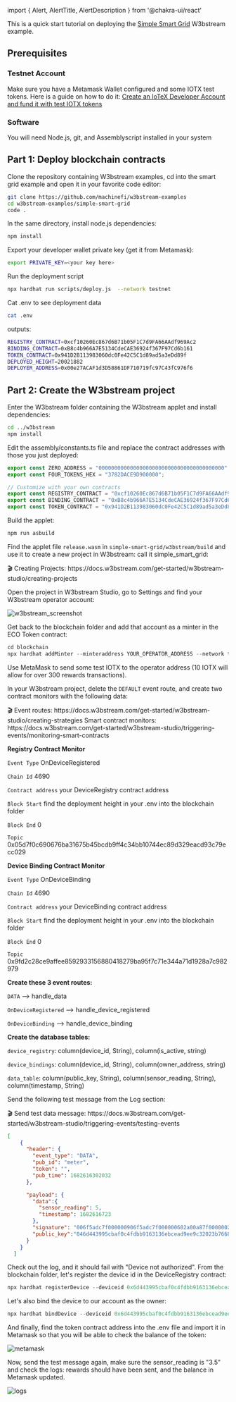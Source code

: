 import { Alert, AlertTitle, AlertDescription } from '@chakra-ui/react'

This is a quick start tutorial on deploying the [Simple Smart Grid](https://developers.iotex.io/posts/building-an-energy-efficient-smart-grid-that-rewards-responsible-users-with-w3bstream-and-the-iotex-blockchain) W3bstream example.

## Prerequisites

### Testnet Account

Make sure you have a Metamask Wallet configured and some IOTX test tokens. Here is a guide on how to do it: [Create an IoTeX Developer Account and fund it with test IOTX tokens](https://developers.iotex.io/community-posts/create-an-iotex-developer-account-and-fund-it-with-test-iotx-tokens)

### Software

You will need Node.js, git, and Assemblyscript installed in your system

## Part 1: Deploy blockchain contracts

Clone the repository containing W3bstream examples, cd into the smart grid example and open it in your favorite code editor:

```bash
git clone https://github.com/machinefi/w3bstream-examples
cd w3bstream-examples/simple-smart-grid
code .
```

In the same directory, install node.js dependencies:

```bash
npm install
```

Export your developer wallet private key (get it from Metamask):

```bash
export PRIVATE_KEY=<your key here>
```

Run the deployment script

```bash
npx hardhat run scripts/deploy.js  --network testnet
```

Cat .env to see deployment data

```bash
cat .env
```

outputs:

```bash
REGISTRY_CONTRACT=0xcf10260Ec867d6B71b05F1C7d9FA66AAdf969Ac2
BINDING_CONTRACT=0xB8c4b966A7E5134CdeCAE36924f367F97Cd6b161
TOKEN_CONTRACT=0x941D2B113983060dc0Fe42C5C1d89ad5a3eDd89f
DEPLOYED_HEIGHT=20021882
DEPLOYER_ADDRESS=0x00e27ACAF1d3D58861DF710719fc97C43fC976f6
```

## Part 2: Create the W3bstream project

Enter the W3bstream folder containing the W3bstream applet and install dependencies:

```bash
cd ../w3bstream
npm install
```

Edit the assembly/constants.ts file and replace the contract addresses with those you just deployed:

```typescript
export const ZERO_ADDRESS = "0000000000000000000000000000000000000000";
export const FOUR_TOKENS_HEX = "3782DACE9D900000";

// Customize with your own contracts
export const REGISTRY_CONTRACT = "0xcf10260Ec867d6B71b05F1C7d9FA66AAdf969Ac2";
export const BINDING_CONTRACT = "0xB8c4b966A7E5134CdeCAE36924f367F97Cd6b161";
export const TOKEN_CONTRACT = "0x941D2B113983060dc0Fe42C5C1d89ad5a3eDd89f";
```

Build the applet:

```bash
npm run asbuild
```

Find the applet file `release.wasm` in `simple-smart-grid/w3bstream/build` and use it to create a new project in W3bstream: call it simple_smart_grid:

<Alert>
  <AlertTitle>🎬</AlertTitle>
  <AlertDescription>Creating Projects: https://docs.w3bstream.com/get-started/w3bstream-studio/creating-projects</AlertDescription>
</Alert>

Open the project in W3bstream Studio, go to Settings and find your W3bstream operator account:

![w3bstream_screenshot](https://user-images.githubusercontent.com/64008830/235380407-c5738be4-5eea-4421-a780-955ba637559c.png)

Get back to the blockchain folder and add that account as a minter in the ECO Token contract:

```typescript
cd blockchain
npx hardhat addMinter --minteraddress YOUR_OPERATOR_ADDRESS --network testnet
```

Use MetaMask to send some test IOTX to the operator address (10 IOTX will allow for over 300 rewards transactions).

In your W3bstream project, delete the `DEFAULT` event route, and create two contract monitors with the following data:

<Alert>
  <AlertTitle>🎬</AlertTitle>
  <AlertDescription>Event routes: https://docs.w3bstream.com/get-started/w3bstream-studio/creating-strategies</AlertDescription>
  <AlertDescription>Smart contract monitors: https://docs.w3bstream.com/get-started/w3bstream-studio/triggering-events/monitoring-smart-contracts</AlertDescription>
</Alert>

**Registry Contract Monitor**

`Event Type` OnDeviceRegistered

`Chain Id` 4690

`Contract address` your DeviceRegistry contract address

`Block Start` find the deployment height in your .env into the blockchain folder

`Block End` 0

`Topic` 0x05d7f0c690676ba31675b45bcdb9ff4c34bb10744ec89d329eacd93c79ecc029



**Device Binding Contract Monitor**

`Event Type` OnDeviceBinding

`Chain Id` 4690

`Contract address` your DeviceBinding contract address

`Block Start` find the deployment height in your .env into the blockchain folder

`Block End` 0

`Topic` 0x9fd2c28ce9affee8592933156880418279ba95f7c71e344a71d1928a7c982979



**Create these 3 event routes:**

`DATA` --> handle_data

`OnDeviceRegistered` --> handle_device_registered

`OnDeviceBinding` --> handle_device_binding



**Create the database tables:**

`device_registry`: column(device_id, String), column(is_active, string)

`device_bindings`: column(device_id, String), column(owner_address, string)

`data_table`: column(public_key, String), column(sensor_reading, String), column(timestamp, String)

Send the following test message from the Log section:

<Alert>
  <AlertTitle>🎬</AlertTitle>
  <AlertDescription>Send test data message: https://docs.w3bstream.com/get-started/w3bstream-studio/triggering-events/testing-events</AlertDescription>
</Alert>

```JSON
[
    {
      "header": {
        "event_type": "DATA",
        "pub_id": "meter",
        "token": "",
        "pub_time": 1682616302032
      },

      "payload": {
        "data":{
          "sensor_reading": 5,
          "timestamp": 1682616723
        },
        "signature": "006f5adc7f000000906f5adc7f000000602a00a87f0000002e000000000000003c00000000000000906f5adc7f000000d06e5adc7f0000000100000000000000",
        "public_key":"046d443995cbaf0c4fdbb9163136ebcead9ee9c32023b7668384647a950fb0ca2450e8369f062720d91601fc0027373bd937e7ee59f019612b880e085b95cde3bc"
      }
    }
  ]
```

Check out the log, and it should fail with "Device not authorized". From the blockchain folder, let's register the device id in the DeviceRegistry contract:

```typescript
npx hardhat registerDevice --deviceid 0x6d443995cbaf0c4fdbb9163136ebcead9ee9c320 --network testnet
```

Let's also bind the device to our account as the owner:

```typescript
npx hardhat bindDevice --deviceid 0x6d443995cbaf0c4fdbb9163136ebcead9ee9c320 --owneraddress YOUR_METAMASK_ADDRESS --network testnet
```

And finally, find the token contract address into the .env file and import it in Metamask so that you will be able to check the balance of the token:

![metamask](https://user-images.githubusercontent.com/64008830/235380640-bf4667f7-dea2-4d4d-80c4-949e57b67e70.png)

Now, send the test message again, make sure the sensor_reading is "3.5" and check the logs: rewards should have been sent, and the balance in Metamask updated.

![logs](https://user-images.githubusercontent.com/64008830/235380684-0a79be5d-d4fb-47bf-af7b-6ebca214e8d2.png)

